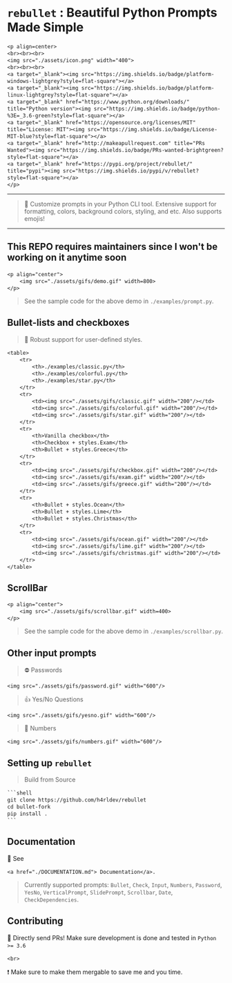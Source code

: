 # `rebullet` : Beautiful Python Prompts Made Simple

    <p align=center>
    <br><br><br>
    <img src="./assets/icon.png" width="400">
    <br><br><br>
    <a target="_blank"><img src="https://img.shields.io/badge/platform-windows-lightgrey?style=flat-square"></a>
    <a target="_blank"><img src="https://img.shields.io/badge/platform-linux-lightgrey?style=flat-square"></a>
    <a target="_blank" href="https://www.python.org/downloads/" title="Python version"><img src="https://img.shields.io/badge/python-%3E=_3.6-green?style=flat-square"></a>
    <a target="_blank" href="https://opensource.org/licenses/MIT" title="License: MIT"><img src="https://img.shields.io/badge/License-MIT-blue?style=flat-square"></a>
    <a target="_blank" href="http://makeapullrequest.com" title="PRs Wanted"><img src="https://img.shields.io/badge/PRs-wanted-brightgreen?style=flat-square"></a>
    <a target="_blank" href="https://pypi.org/project/rebullet/" title="pypi"><img src="https://img.shields.io/pypi/v/rebullet?style=flat-square"></a>
    </p>

***
> 🎨 Customize prompts in your Python CLI tool. Extensive support for formatting, colors, background colors, styling, and etc. Also supports emojis!
***

## This REPO requires maintainers since I won't be working on it anytime soon

    <p align="center">
        <img src="./assets/gifs/demo.gif" width=800>
    </p>

> See the sample code for the above demo in `./examples/prompt.py`.

## Bullet-lists and checkboxes

> 🎨 Robust support for user-defined styles.

    <table>
        <tr>
            <th>./examples/classic.py</th>
            <th>./examples/colorful.py</th>
            <th>./examples/star.py</th>
        </tr>
        <tr>
            <td><img src="./assets/gifs/classic.gif" width="200"/></td>
            <td><img src="./assets/gifs/colorful.gif" width="200"/></td>
            <td><img src="./assets/gifs/star.gif" width="200"/></td>
        </tr>
        <tr>
            <th>Vanilla checkbox</th>
            <th>Checkbox + styles.Exam</th>
            <th>Bullet + styles.Greece</th>
        </tr>
        <tr>
            <td><img src="./assets/gifs/checkbox.gif" width="200"/></td>
            <td><img src="./assets/gifs/exam.gif" width="200"/></td>
            <td><img src="./assets/gifs/greece.gif" width="200"/></td>
        </tr>
        <tr>
            <th>Bullet + styles.Ocean</th>
            <th>Bullet + styles.Lime</th>
            <th>Bullet + styles.Christmas</th>
        </tr>
        <tr>
            <td><img src="./assets/gifs/ocean.gif" width="200"/></td>
            <td><img src="./assets/gifs/lime.gif" width="200"/></td>
            <td><img src="./assets/gifs/christmas.gif" width="200"/></td>
        </tr>
    </table>

## ScrollBar

    <p align="center">
        <img src="./assets/gifs/scrollbar.gif" width=400>
    </p>

> See the sample code for the above demo in `./examples/scrollbar.py`.

## Other input prompts

> ⛔ Passwords

    <img src="./assets/gifs/password.gif" width="600"/>

> 👍 Yes/No Questions

    <img src="./assets/gifs/yesno.gif" width="600"/>

> 🔢 Numbers

    <img src="./assets/gifs/numbers.gif" width="600"/>

## Setting up `rebullet`

> Build from Source

    ```shell
    git clone https://github.com/h4rldev/rebullet
    cd bullet-fork
    pip install .
    ```

## Documentation

📖 See

    <a href="./DOCUMENTATION.md"> Documentation</a>.

> Currently supported prompts: `Bullet`, `Check`, `Input`, `Numbers`, `Password`, `YesNo`, `VerticalPrompt`, `SlidePrompt`, `Scrollbar`, `Date`, `CheckDependencies`.

## Contributing

🎉 Directly send PRs! Make sure development is done and tested in `Python >= 3.6`

    <br>

❗  Make sure to make them mergable to save me and you time.
